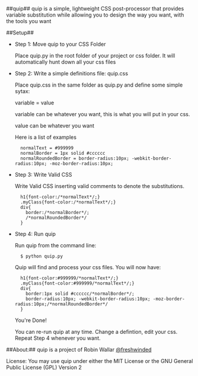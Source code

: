 ##quip##
quip is a simple, lightweight CSS post-processor that provides variable substitution while allowing you to design the way you want, with the tools you want

##Setup##
* Step 1: Move quip to your CSS Folder
	
	Place quip.py in the root folder of your project or css folder. It will automatically hunt down all your css files
* Step 2: Write a simple definitions file: quip.css
	
	Place quip.css in the same folder as quip.py and define some simple sytax:

	variable = value

	variable can be whatever you want, this is what you will put in your css.
	
	value can be whatever you want
	
	Here is a list of examples

		normalText = #999999
		normalBorder = 1px solid #cccccc
		normalRoundedBorder = border-radius:10px; -webkit-border-radius:10px; -moz-border-radius:10px; 

* Step 3: Write Valid CSS

	Write Valid CSS inserting valid comments to denote the substitutions.	

		h1{font-color:/*normalText*/;}		 		
		.myClass{font-color:/*normalText*/;}		 			
		div{			
		  border:/*normalBorder*/;		
		  /*normalRoundedBorder*/
		}

 			
* Step 4: Run quip

	Run quip from the command line:
	 			
		$ python quip.py
	 			
	Quip will find and process your css files. You will now have:
	 			
		h1{font-color:#999999/*normalText*/;}
		.myClass{font-color:#999999/*normalText*/;}
		div{
		  border:1px solid #cccccc/*normalBorder*/;
		  border-radius:10px; -webkit-border-radius:10px; -moz-border-radius:10px;/*normalRoundedBorder*/
		}

	You're Done!
	
	You can re-run quip at any time. Change a defintion, edit your css. Repeat Step 4 whenever you want.
		
##About:##
quip is a project of Robin Wallar [@freshwinded](http://twitter.com/freshwinded)

License: You may use quip under either the MIT License or the GNU General Public License (GPL) Version 2
